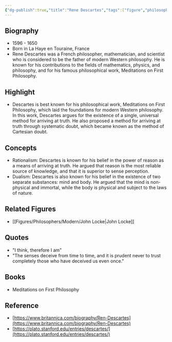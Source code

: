 ```yaml
---
{"dg-publish":true,"title":"Rene Descartes","tags":["figure","philosopher","rationalism","dualism"],"permalink":"/figures/philosophers/modern/rene-descartes/","dgPassFrontmatter":true}
---
```


## Biography

-   1596 - 1650
-   Born in La Haye en Touraine, France
-   Rene Descartes was a French philosopher, mathematician, and scientist who is considered to be the father of modern Western philosophy. He is known for his contributions to the fields of mathematics, physics, and philosophy, and for his famous philosophical work, Meditations on First Philosophy.

## Highlight

-   Descartes is best known for his philosophical work, Meditations on First Philosophy, which laid the foundations for modern Western philosophy. In this work, Descartes argues for the existence of a single, universal method for arriving at truth. He also proposed a method for arriving at truth through systematic doubt, which became known as the method of Cartesian doubt.

## Concepts

-   Rationalism: Descartes is known for his belief in the power of reason as a means of arriving at truth. He argued that reason is the most reliable source of knowledge, and that it is superior to sense perception.
-   Dualism: Descartes is also known for his belief in the existence of two separate substances: mind and body. He argued that the mind is non-physical and immortal, while the body is physical and subject to the laws of nature.

## Related Figures

-   [[Figures/Philosophers/Modern/John Locke\|John Locke]]

## Quotes

-   "I think, therefore I am"
-   "The senses deceive from time to time, and it is prudent never to trust completely those who have deceived us even once."

## Books

-   Meditations on First Philosophy

## Reference

-   [https://www.britannica.com/biography/Ren-Descartes](https://www.britannica.com/biography/Ren-Descartes)
-   [https://plato.stanford.edu/entries/descartes/](https://plato.stanford.edu/entries/descartes/)